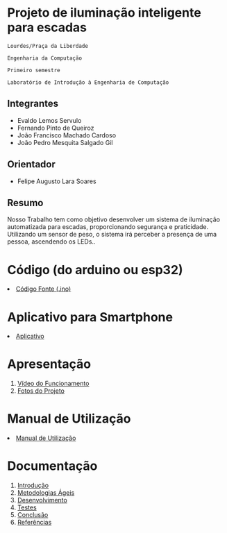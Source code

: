 # Projeto de iluminação inteligente para escadas

`Lourdes/Praça da Liberdade`

`Engenharia da Computação`

`Primeiro semestre`

`Laboratório de Introdução à Engenharia de Computação`


## Integrantes

* Evaldo Lemos Servulo
* Fernando Pinto de Queiroz
* João Francisco Machado Cardoso
* João Pedro Mesquita Salgado Gil

## Orientador

* Felipe Augusto Lara Soares 

## Resumo

Nosso Trabalho tem como objetivo desenvolver um sistema de iluminação automatizada para escadas, proporcionando segurança e praticidade. Utilizando um sensor de peso, o sistema irá perceber a presença de uma pessoa, ascendendo os LEDs..

# Código (do arduino ou esp32)

<li><a href="Codigo/README.md"> Código Fonte (.ino)</a></li>

# Aplicativo para Smartphone

<li><a href="App/README.md"> Aplicativo </a></li>

# Apresentação

<ol>
<li><a href="Apresentacao/README.md"> Vídeo do Funcionamento</a></li>
<li><a href="Apresentacao/README.md"> Fotos do Projeto</a></li>
</ol>

# Manual de Utilização

<li><a href="Manual/manual de utilização.md"> Manual de Utilização</a></li>


# Documentação

<ol>
<li><a href="Documentacao/01-Introducão.md"> Introdução</a></li>
<li><a href="Documentacao/02-Metodologias Ágeis.md"> Metodologias Ágeis</a></li>
<li><a href="Documentacao/03-Desenvolvimento.md"> Desenvolvimento </a></li>
<li><a href="Documentacao/04-Testes.md"> Testes </a></li>
<li><a href="Documentacao/05-Conclusão.md"> Conclusão </a></li>
<li><a href="Documentacao/06-Referências.md"> Referências </a></li>
</ol>

